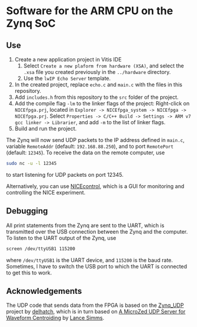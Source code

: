 # Software for the ARM CPU on the Zynq SoC

## Use

1. Create a new application project in Vitis IDE
   1. Select `Create a new plaform from hardware (XSA)`, and select the `.xsa` file you created previously in the `../hardware` directory.
   2. Use the `lwIP Echo Server` template.
2. In the created project, replace `echo.c` and `main.c` with the files in this repository.
3. Add `includes.h` from this repository to the `src` folder of the project.
4. Add the compile flag `-lm` to the linker flags of the project: Right-click on `NICEfpga.prj`, located in `Explorer -> NICEfpga_system -> NICEfpga -> NICEfpga.prj`. Select `Properties -> C/C++ Build -> Settings -> ARM v7 gcc linker -> Librarier`, and add `-m` to the list of linker flags.
5. Build and run the project.

The Zynq will now send UDP packets to the IP address defined in `main.c`, variable `RemoteAddr` (default: `192.168.88.250`), and to port `RemotePort` (default: `12345`). To receive the data on the remote computer, use

```sh
sudo nc -u -l 12345
```

to start listening for UDP packets on port 12345.

Alternatively, you can use [NICEcontrol](https://github.com/thomabir/NICEcontrol), which is a GUI for monitoring and controlling the NICE experiment.

## Debugging

All print statements from the Zynq are sent to the UART, which is transmitted over the USB connection between the Zynq and the computer.
To listen to the UART output of the Zynq, use

```sh
screen /dev/ttyUSB1 115200
```

where `/dev/ttyUSB1` is the UART device, and `115200` is the baud rate. Sometimes, I have to switch the USB port to which the UART is connected to get this to work.

## Acknowledgements

The UDP code that sends data from the FPGA is based on the [Zynq_UDP](https://github.com/delhatch/Zynq_UDP) project by [delhatch](https://github.com/delhatch), which is in turn based on [A MicroZed UDP Server for Waveform Centroiding](https://lancesimms.com/Xilinx/MicroZed_UDP_Server_for_Waveform_Centroiding_Table_Of_Contents.html) by [Lance Simms](https://lancesimms.com/).
